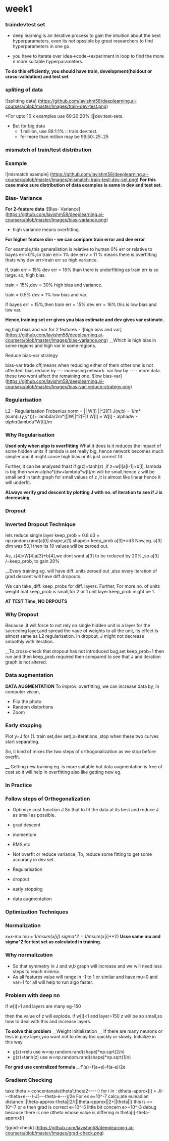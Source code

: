 # week1 #

### traindevtest set ###

* deep learning is an iterative process to gain the intuition about the best hyperparameters, even 
its not opssible by great researchers to find hyperparameters in one go.

* you have to iterate over idea->code->experiment in loop to find the more n more suitable hyperparameters.

__To do this efficiently, you should have train, development(holdout or cross-validation) and test set__

### spliting of data ###
![splitting data]
(https://github.com/lavishm58/deeplearning.ai-coursera/blob/master/Images/train-dev-test.png)

*For upto 10 k examples use 60:20:20% ::train:dev:test-sets.

* But for big data
  * 1 million, use 98:1:1% :: train:dev:test.
  * for more than million may be 99.50:.25:.25
 
### mismatch of train/test distribution ###
### Example ### 
![mismatch example]
(https://github.com/lavishm58/deeplearning.ai-coursera/blob/master/Images/mismatch-train-test-dev-set.png)
__For this case make sure distribution of data examples is same in dev and test set.__

### Bias- Variance ###

__For 2-feature data__
![Bias- Variance]
(https://github.com/lavishm58/deeplearning.ai-coursera/blob/master/Images/bias-variance.png)

* high variance means overfitting.
 
 __For higher feature dim - we can compare train error and dev error__
 
 For example,this generalistion is relative to human 0% err or relative to bayes err=0%,so
 train err= 1%
 dev errv = 11 %
 means there is overfitting thats why dev err>train err
 so high variance.
 
 If,
 train err = 15%
 dev err = 16%
 than there is underfitting as train err is so large.
 so, high bias.
 
 train = 15%,dev = 30%
 high bias and variance.
 
 train = 0.5%
 dev = 1%
 low bias and var.
 
 If bayes err = 15%,then
 train err = 15%
 dev err = 16%
 this is low bias and low var.
 
 __Hence,training set err gives you bias estimate and dev gives var estimate.__
 
eg,high bias and var for 2 features -
![high bias and var]
(https://github.com/lavishm58/deeplearning.ai-coursera/blob/master/Images/bias-variance.png)
__Which is high bias in some regions and high var in some regions.

Reduce bias-var strategy

bias-var trade off,means when reducing either of them other one is not affected.
bias reduce by --- increasing network.
var low by    ---- more data.
these two wont affect the remaining one.
![low bias-var]
(https://github.com/lavishm58/deeplearning.ai-coursera/blob/master/Images/bias-var-reduce-strategy.png)


### Regularisation ###

L2 - Regularisation
Frobenius norm = || W[l] ||^2[F]
J(w,b) = 1/m*(sum(L(y,y^)))+ lambda/2m*(||W||^2[F])
W[l] = W[l] - alpha*dw - alpha*(lambda*W[l])/m 

### Why Regularisation ###
__Used only when algo is overfitting__
What it does is it reduces the impact of some hidden units if lambda is set really big, hence network becomes much
simpler and it might cause high bias or its just correct fit.

Further, it can be analysed thast if g(z)=tanh(z) ,if z=w[l]a[l-1]+b[l], lambda is big then w=w-alpha*(dw+lambda*w[l]/m
will be small,hence z will be small and in tanh graph for small values of z ,it is almost like linear hence it will underfit.

__ALways verify grad descent by plotting J with no. of iteration to see if J is decreasing__

### Dropout ###

### Inverted Dropout Technique ###
lets reduce single layer
keep_prob = 0.8
d3 = np.random.rand(a[0].shape,a[1].shape)< keep_prob
a[3]*=d3
Now,eg. a[3] dim was 50,1 then its 10 values will be zeroed out.

As, z[4]=W[4]a[3]+b[4],we dont want a[3] to be reduced by 20%.,so
a[3] /=keep_prob, to gain 20%

__Every training eg. will have diff. units zeroed out ,also every iteration of grad descent will have diff dropouts.

We can take ,diff. keep_probs for diff. layers. Further, For more no. of units weight mat keep_prob is small,for 2 or 1 unit layer keep_prob might be 1.

__AT TEST Time, NO DRPOUTS__

### Why Dropout ###
Because ,it will force to not rely on single hidden unit in a layer for the succeding layer,and spread the vaue of
weights to all the unit, its effect is almost same as L2 regularisation.
In dropout, J might not decrease smoothly with iteration.

__To,cross-check that dropout has not introduced bug,set keep_prob=1 then run and then keep_prob required then compared to see
that J and iteration graph is not altered.

### Data augmentation ###
__DATA AUGMENTATION__
To improv. overfitting, we can increase data by,
In computer vision,
* Flip the photo
* Random distortions
* Zoom

### Early stopping ###
Plot y=J for (1. train set,dev set),x=iterations ,stop when these two curves start separating.

So, it kind of mixes the two steps of orthogonalization as we stop before overfit.

__ Getting new training eg. is more suitable but data augmentation is free of cost so it will help in overfitting also like
getting new eg.

### In Practice ###
### Follow steps of Orthogonalization ###
* Optimize cost function J                         So that to fit the data at its best and reduce J as small as possible.
 * grad descent
 * momentum
 * RMS,etc
 
* Not overfit or reduce variance,                  To, reduce some fitting to get some accuracy  in dev set.
 * Regularisation
 * dropout
 * early stopping
 * data augmentation
 
 ### Optimization Techniques ###
 
 ### Normalization ###
 x=x-mu
 mu = 1/m*sum(x[i])
 sigma^2 = 1/m*sum(x[i]**2)
 __Usse same mu and sigma^2 for test set as calculated in training.__
 
 ### Why normalization ###
 * So that symmetry in J and w,b graph will increase and we will need less steps to reach minima.
* As all features value will range in -1 to 1 or similar and have mu=0 and var=1 for all will help to run algo faster.

### Problem with deep nn ###

If w[i]>1 and layers are many eg-150

then the value of z will explode.
if w[i]<1 and layer=150
z will be so small,so how to deal with this and increase layers.

__To solve this problem__
__Weight Initialization __
If there are many neurons or less in prev layer,you want not to decay too quickly or slowly,
Initialize in this way
* g(z)=relu
  use w=np.random.rand(shape)*np.sqrt(2/n)
* g(z)=tanh(z)
  use w=np.random.rand(shape)*np.sqrt(1/n)
 
 __For grad use centralized formula__
 __f'(a)=f(a+e)-f(a-e)/2e
 
 ### Gradient Checking ###
 take theta = concentanate(theta1,theta2-----)
 for i in :
    dtheta-approx[i] = J(---theta+e---)-J(---theta-e---)/2e
  For ex e=10^-7
  calcu;ate euleadian distance
  ||theta-approx-theta||2/(||theta-approx||2+||theta||)
  this is <= 10^-7 or e then grad is correct
  e=10^-5 little bit concern
  e>=10^-3 debug because there is one dtheta whose value is differing in theta[i]-theta-approx[i]
  
  ![grad-check]
  (https://github.com/lavishm58/deeplearning.ai-coursera/blob/master/Images/grad-check.png)
    
 
 
